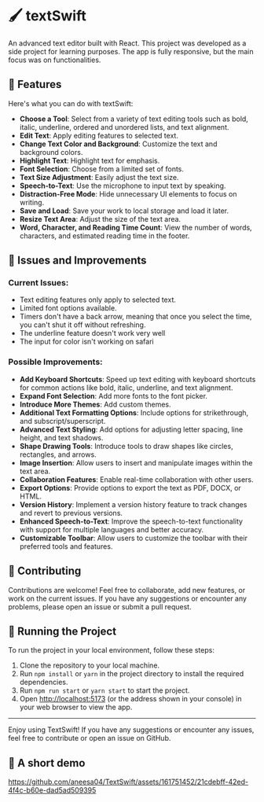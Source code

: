 # 🖌️ textSwift

An advanced text editor built with React. This project was developed as a side project for learning purposes. The app is fully responsive, but the main focus was on functionalities.

## 🦄 Features

Here's what you can do with textSwift:

- **Choose a Tool**: Select from a variety of text editing tools such as bold, italic, underline, ordered and unordered lists, and text alignment.
- **Edit Text**: Apply editing features to selected text.
- **Change Text Color and Background**: Customize the text and background colors.
- **Highlight Text**: Highlight text for emphasis.
- **Font Selection**: Choose from a limited set of fonts.
- **Text Size Adjustment**: Easily adjust the text size.
- **Speech-to-Text**: Use the microphone to input text by speaking.
- **Distraction-Free Mode**: Hide unnecessary UI elements to focus on writing.
- **Save and Load**: Save your work to local storage and load it later.
- **Resize Text Area**: Adjust the size of the text area.
- **Word, Character, and Reading Time Count**: View the number of words, characters, and estimated reading time in the footer.

## 🧩 Issues and Improvements

### Current Issues:

- Text editing features only apply to selected text.
- Limited font options available.
- Timers don't have a back arrow, meaning that once you select the time, you can't shut it off without refreshing.
- The underline feature doesn't work very well
- The input for color isn't working on safari

### Possible Improvements:

- **Add Keyboard Shortcuts**: Speed up text editing with keyboard shortcuts for common actions like bold, italic, underline, and text alignment.
- **Expand Font Selection**: Add more fonts to the font picker.
- **Introduce More Themes**: Add custom themes.
- **Additional Text Formatting Options**: Include options for strikethrough, and subscript/superscript.
- **Advanced Text Styling**: Add options for adjusting letter spacing, line height, and text shadows.
- **Shape Drawing Tools**: Introduce tools to draw shapes like circles, rectangles, and arrows.
- **Image Insertion**: Allow users to insert and manipulate images within the text area.
- **Collaboration Features**: Enable real-time collaboration with other users.
- **Export Options**: Provide options to export the text as PDF, DOCX, or HTML.
- **Version History**: Implement a version history feature to track changes and revert to previous versions.
- **Enhanced Speech-to-Text**: Improve the speech-to-text functionality with support for multiple languages and better accuracy.
- **Customizable Toolbar**: Allow users to customize the toolbar with their preferred tools and features.

## 💬 Contributing

Contributions are welcome! Feel free to collaborate, add new features, or work on the current issues. If you have any suggestions or encounter any problems, please open an issue or submit a pull request.

## 🚦 Running the Project

To run the project in your local environment, follow these steps:

1. Clone the repository to your local machine.
2. Run `npm install` or `yarn` in the project directory to install the required dependencies.
3. Run `npm run start` or `yarn start` to start the project.
4. Open [http://localhost:5173](http://localhost:5173) (or the address shown in your console) in your web browser to view the app.

---

Enjoy using TextSwift! If you have any suggestions or encounter any issues, feel free to contribute or open an issue on GitHub.

## 🎥 A short demo 

https://github.com/aneesa04/TextSwift/assets/161751452/21cdebff-42ed-4f4c-b60e-dad5ad509395


